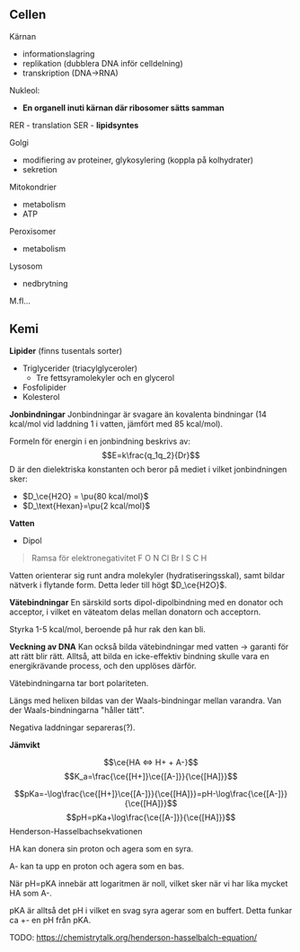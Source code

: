 ## Cellen
Kärnan
- informationslagring
- replikation (dubblera DNA inför celldelning)
- transkription (DNA->RNA)

Nukleol:
- **En organell inuti kärnan där ribosomer sätts samman**

RER - translation
SER - **lipidsyntes**

Golgi
- modifiering av proteiner, glykosylering (koppla på kolhydrater)
- sekretion

Mitokondrier
- metabolism
- ATP

Peroxisomer
- metabolism

Lysosom
- nedbrytning

M.fl...
## Kemi
**Lipider** (finns tusentals sorter)
- Triglycerider (triacylglyceroler)
	- Tre fettsyramolekyler och en glycerol
- Fosfolipider
- Kolesterol


**Jonbindningar**
Jonbindningar är svagare än kovalenta bindningar (14 kcal/mol vid laddning 1 i vatten, jämfört med 85 kcal/mol).

Formeln för energin i en jonbindning beskrivs av:
$$E=k\frac{q_1q_2}{Dr}$$
D är den dielektriska konstanten och beror på mediet i vilket jonbindningen sker:
- $D_\ce{H2O} = \pu{80 kcal/mol}$
- $D_\text{Hexan}=\pu{2 kcal/mol}$

**Vatten**
- Dipol

> Ramsa för elektronegativitet
> F O N Cl Br I S C H

Vatten orienterar sig runt andra molekyler (hydratiseringsskal), samt bildar nätverk i flytande form. Detta leder till högt $D_\ce{H2O}$.

**Vätebindningar**
En särskild sorts dipol-dipolbindning med en donator och acceptor, i vilket en väteatom delas mellan donatorn och acceptorn.

Styrka 1-5 kcal/mol, beroende på hur rak den kan bli.

**Veckning av DNA**
Kan också bilda vätebindningar med vatten -> garanti för att rätt blir rätt. Alltså, att bilda en icke-effektiv bindning skulle vara en energikrävande process, och den upplöses därför.

Vätebindningarna tar bort polariteten.

Längs med helixen bildas van der Waals-bindningar mellan varandra. Van der Waals-bindningarna "håller tätt".

Negativa laddningar separeras(?).

**Jämvikt**

$$\ce{HA <=> H+ + A-}$$
$$K_a=\frac{\ce{[H+]}\ce{[A-]}}{\ce{[HA]}}$$

$$pKa=-\log\frac{\ce{[H+]}\ce{[A-]}}{\ce{[HA]}}=pH-\log\frac{\ce{[A-]}}{\ce{[HA]}}$$
$$pH=pKa+\log\frac{\ce{[A-]}}{\ce{[HA]}}$$
Henderson-Hasselbachsekvationen

HA kan donera sin proton och agera som en syra.

A- kan ta upp en proton och agera som en bas.

När pH=pKA innebär att logaritmen är noll, vilket sker när vi har lika mycket HA som A-.

pKA är alltså det pH i vilket en svag syra agerar som en buffert. Detta funkar ca +- en pH från pKA.

TODO: https://chemistrytalk.org/henderson-hasselbalch-equation/